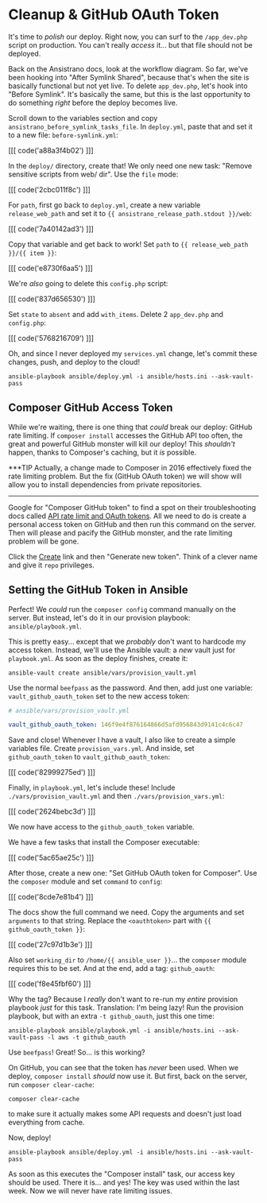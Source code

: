 # Cleanup & GitHub OAuth Token

It's time to *polish* our deploy. Right now, you can surf to the `/app_dev.php` script
on production. You can't really *access* it... but that file should not be deployed.

Back on the Ansistrano docs, look at the workflow diagram. So far, we've been hooking
into "After Symlink Shared", because that's when the site is basically functional
but not yet live. To delete `app_dev.php`, let's hook into "Before Symlink". It's
basically the same, but this is the last opportunity to do something *right* before
the deploy becomes live.

Scroll down to the variables section and copy `ansistrano_before_symlink_tasks_file`.
In `deploy.yml`, paste that and set it to a new file: `before-symlink.yml`:

[[[ code('a88a3f4b02') ]]]

In the `deploy/` directory, create that! We only need one new task:
"Remove sensitive scripts from web/ dir". Use the `file` mode:

[[[ code('2cbc011f8c') ]]]

For `path`, first go back to `deploy.yml`, create a new variable `release_web_path`
and set it to `{{ ansistrano_release_path.stdout }}/web`:

[[[ code('7a40142ad3') ]]]

Copy that variable and get back to work! Set `path` to `{{ release_web_path }}/{{ item }}`:

[[[ code('e8730f6aa5') ]]]

We're *also* going to delete this `config.php` script:

[[[ code('837d656530') ]]]

Set `state` to `absent` and add `with_items`. Delete 2 `app_dev.php` and `config.php`:

[[[ code('5768216709') ]]]

Oh, and since I never deployed my `services.yml` change, let's commit these changes,
push, and deploy to the cloud!

```terminal-silent
ansible-playbook ansible/deploy.yml -i ansible/hosts.ini --ask-vault-pass
```

## Composer GitHub Access Token

While we're waiting, there is one thing that *could* break our deploy: GitHub
rate limiting. If `composer install` accesses the GitHub API too often, the great
and powerful GitHub monster will kill our deploy! This *shouldn't* happen, thanks
to Composer's caching, but it *is* possible.

***TIP
Actually, a change made to Composer in 2016 effectively fixed the rate limiting problem.
But the fix (GitHub OAuth token) we will show will allow you to install dependencies
from private repositories.
***

Google for "Composer GitHub token" to find a spot on their troubleshooting docs
called [API rate limit and OAuth tokens][api-rate-limit-and-oauth-tokens].
All we need to do is create a personal access token on GitHub and then run this
command on the server. Then will please and pacify the GitHub monster, and the
rate limiting problem will be gone.

Click the [Create][github_tokens] link and then "Generate new token". Think of
a clever name and give it `repo` privileges.

## Setting the GitHub Token in Ansible

Perfect! We *could* run the `composer config` command manually on the server.
But instead, let's do it in our provision playbook: `ansible/playbook.yml`.

This is pretty easy... except that we *probably* don't want to hardcode my access
token. Instead, we'll use the Ansible vault: a *new* vault just for `playbook.yml`.
As soon as the deploy finishes, create it:

```terminal
ansible-vault create ansible/vars/provision_vault.yml
```

Use the normal `beefpass` as the password. And then, add just one variable:
`vault_github_oauth_token` set to the new access token:

```yaml
# ansible/vars/provision_vault.yml

vault_github_oauth_token: 146f9e4f876164866d5afd956843d9141c4c6c47
```

Save and close! Whenever I have a vault, I also like to create a simple variables
file. Create `provision_vars.yml`. And inside, set `github_oauth_token` to
`vault_github_oauth_token`:

[[[ code('82999275ed') ]]]

Finally, in `playbook.yml`, let's include these! Include `./vars/provision_vault.yml`
and then `./vars/provision_vars.yml`:

[[[ code('2624bebc3d') ]]]

We now have access to the `github_oauth_token` variable.

We have a few tasks that install the Composer executable:

[[[ code('5ac65ae25c') ]]]

After those, create a new one: "Set GitHub OAuth token for Composer". Use the `composer`
module and set `command` to `config`:

[[[ code('8cde7e81b4') ]]]

The docs show the full command we need. Copy the arguments and set `arguments`
to that string. Replace the `<oauthtoken>` part with `{{ github_oauth_token }}`:

[[[ code('27c97d1b3e') ]]]

Also set `working_dir` to `/home/{{ ansible_user }}`... the `composer` module requires
this to be set. And at the end, add a tag: `github_oauth`:

[[[ code('f8e45fbf60') ]]]

Why the tag? Because I *really* don't want to re-run my *entire* provision playbook
*just* for this task. Translation: I'm being lazy! Run the provision playbook, but
with an extra `-t github_oauth`, just this one time:

```terminal-silent
ansible-playbook ansible/playbook.yml -i ansible/hosts.ini --ask-vault-pass -l aws -t github_oauth
```

Use `beefpass`! Great! So... is this working?

On GitHub, you can see that the token has *never* been used. When we deploy,
`composer install` *should* now use it. But first, back on the server, run
`composer clear-cache`:

```terminal-silent
composer clear-cache
```

to make sure it actually makes some API requests and doesn't just load everything
from cache.

Now, deploy!

```terminal-silent
ansible-playbook ansible/deploy.yml -i ansible/hosts.ini --ask-vault-pass
```

As soon as this executes the "Composer install" task, our access key should be used.
There it is... and yes! The key was used within the last week. Now we will never have
rate limiting issues.


[api-rate-limit-and-oauth-tokens]: https://getcomposer.org/doc/articles/troubleshooting.md#api-rate-limit-and-oauth-tokens
[github_tokens]: https://github.com/settings/tokens
